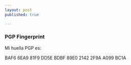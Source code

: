 ```yaml
---
layout: post
published: true

---
```


### PGP Fingerprint

Mi huella PGP es:

BAF6 6EA9 81F9 DD5E BDBF  89E0 2142 2F9A A099 BC1A

